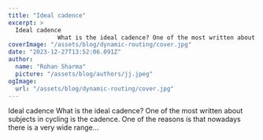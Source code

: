 ```yaml
---
title: "Ideal cadence"
excerpt: >
  Ideal cadence
              What is the ideal cadence? One of the most written about subjects in cycling is the cadence. One of the reasons is that nowadays there is a very wide range…
coverImage: "/assets/blog/dynamic-routing/cover.jpg"
date: "2023-12-27T13:52:06.091Z"
author:
  name: "Rohan Sharma"
  picture: "/assets/blog/authors/jj.jpeg"
ogImage:
  url: "/assets/blog/dynamic-routing/cover.jpg"
---
```


Ideal cadence
            What is the ideal cadence? One of the most written about subjects in cycling is the cadence. One of the reasons is that nowadays there is a very wide range…